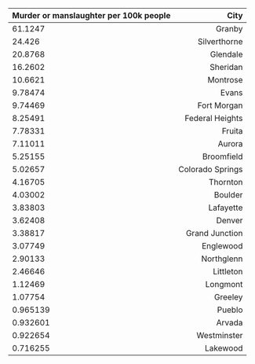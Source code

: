 | Murder or manslaughter per 100k people | City |
| ------------- |-----:|
|61.1247|Granby|
|24.426|Silverthorne|
|20.8768|Glendale|
|16.2602|Sheridan|
|10.6621|Montrose|
|9.78474|Evans|
|9.74469|Fort Morgan|
|8.25491|Federal Heights|
|7.78331|Fruita|
|7.11011|Aurora|
|5.25155|Broomfield|
|5.02657|Colorado Springs|
|4.16705|Thornton|
|4.03002|Boulder|
|3.83803|Lafayette|
|3.62408|Denver|
|3.38817|Grand Junction|
|3.07749|Englewood|
|2.90133|Northglenn|
|2.46646|Littleton|
|1.12469|Longmont|
|1.07754|Greeley|
|0.965139|Pueblo|
|0.932601|Arvada|
|0.922654|Westminster|
|0.716255|Lakewood|
